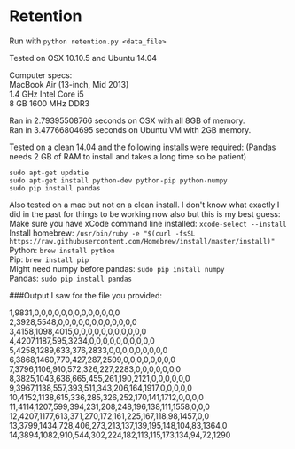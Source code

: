 # Retention

Run with `python retention.py <data_file>`

Tested on OSX 10.10.5 and Ubuntu 14.04 

Computer specs:  
MacBook Air (13-inch, Mid 2013)  
1.4 GHz Intel Core i5  
8 GB 1600 MHz DDR3  

Ran in 2.79395508766 seconds on OSX with all 8GB of memory.  
Ran in 3.47766804695 seconds on Ubuntu VM with 2GB memory.

Tested on a clean 14.04 and the following installs were required: (Pandas needs 2 GB of RAM to install and takes a long time so be patient)
```
sudo apt-get updatie
sudo apt-get install python-dev python-pip python-numpy
sudo pip install pandas
```

Also tested on a mac but not on a clean install. I don't know what exactly I did in the past for things to be working now also but this is my best guess:  
Make sure you have xCode command line installed: `xcode-select --install`  
Install homebrew: `/usr/bin/ruby -e "$(curl -fsSL https://raw.githubusercontent.com/Homebrew/install/master/install)"`  
Python: `brew install python`  
Pip: `brew install pip`  
Might need numpy before pandas: `sudo pip install numpy`  
Pandas: `sudo pip install pandas`  

###Output I saw for the file you provided:

1,9831,0,0,0,0,0,0,0,0,0,0,0,0,0  
2,3928,5548,0,0,0,0,0,0,0,0,0,0,0,0  
3,4158,1098,4015,0,0,0,0,0,0,0,0,0,0,0  
4,4207,1187,595,3234,0,0,0,0,0,0,0,0,0,0  
5,4258,1289,633,376,2833,0,0,0,0,0,0,0,0,0  
6,3868,1460,770,427,287,2509,0,0,0,0,0,0,0,0  
7,3796,1106,910,572,326,227,2283,0,0,0,0,0,0,0  
8,3825,1043,636,665,455,261,190,2121,0,0,0,0,0,0  
9,3967,1138,557,393,511,343,206,164,1917,0,0,0,0,0  
10,4152,1138,615,336,285,326,252,170,141,1712,0,0,0,0  
11,4114,1207,599,394,231,208,248,196,138,111,1558,0,0,0  
12,4207,1177,613,371,270,172,161,225,167,118,98,1457,0,0  
13,3799,1434,728,406,273,213,137,139,195,148,104,83,1364,0  
14,3894,1082,910,544,302,224,182,113,115,173,134,94,72,1290  

